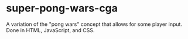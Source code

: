 # super-pong-wars-cga
A variation of the "pong wars" concept that allows for some player input. Done in HTML, JavaScript, and CSS.
